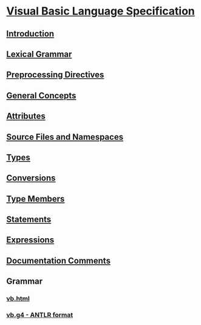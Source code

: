 # [Visual Basic Language Specification](index.md)
## [Introduction](../../../../_vblang/spec/introduction.md)
## [Lexical Grammar](../../../../_vblang/spec/lexical-grammar.md)
## [Preprocessing Directives](../../../../_vblang/spec/preprocessing-directives.md)
## [General Concepts](../../../../_vblang/spec/general-concepts.md)
## [Attributes](../../../../_vblang/spec/attributes.md)
## [Source Files and Namespaces](../../../../_vblang/spec/source-files-and-namespaces.md)
## [Types](../../../../_vblang/spec/types.md)
## [Conversions](../../../../_vblang/spec/conversions.md)
## [Type Members](../../../../_vblang/spec/type-members.md)
## [Statements](../../../../_vblang/spec/statements.md)
## [Expressions](../../../../_vblang/spec/expressions.md)
## [Documentation Comments](../../../../_vblang/spec/documentation-comments.md)
## Grammar
### [vb.html](https://ljw1004.github.io/vbspec/vb.html)
### [vb.g4 - ANTLR format](https://ljw1004.github.io/vbspec/vb.g4?raw=true)
